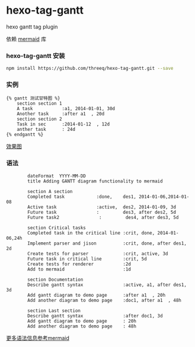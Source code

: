 # hexo-tag-gantt

hexo gantt tag plugin

依赖 [mermaid](http://knsv.github.io/mermaid) 库

### hexo-tag-gantt 安装

```bash
npm install https://github.com/threeq/hexo-tag-gantt.git --save
```

### 实例

```language
{% gantt 测试甘特图 %}
    section section 1
    A task           :a1, 2014-01-01, 30d
    Another task     :after a1  , 20d
    section section 2
    Task in sec      :2014-01-12  , 12d
    anther task      : 24d
{% endgantt %}
```
[效果图](http://threeq.me/2015/10/22/hexo-tag-gantt/)

### 语法

```language
        dateFormat  YYYY-MM-DD
        title Adding GANTT diagram functionality to mermaid

        section A section
        Completed task            :done,    des1, 2014-01-06,2014-01-08
        Active task               :active,  des2, 2014-01-09, 3d
        Future task               :         des3, after des2, 5d
        Future task2               :         des4, after des3, 5d

        section Critical tasks
        Completed task in the critical line :crit, done, 2014-01-06,24h
        Implement parser and jison          :crit, done, after des1, 2d
        Create tests for parser             :crit, active, 3d
        Future task in critical line        :crit, 5d
        Create tests for renderer           :2d
        Add to mermaid                      :1d

        section Documentation
        Describe gantt syntax               :active, a1, after des1, 3d
        Add gantt diagram to demo page      :after a1  , 20h
        Add another diagram to demo page    :doc1, after a1  , 48h

        section Last section
        Describe gantt syntax               :after doc1, 3d
        Add gantt diagram to demo page      : 20h
        Add another diagram to demo page    : 48h
```

[更多语法信息参考mermaid](http://knsv.github.io/mermaid/#syntax35)
